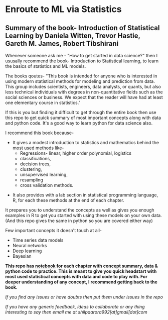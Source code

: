 # Enroute to ML via Statistics
## Summary of the book- Introduction of Statistical Learning by Daniela Witten, Trevor Hastie, Gareth M. James, Robert Tibshirani

Whenever someone ask me - "How to get started in data science?" then I ususally recommend the book- Introduction to Statistical learning, to learn the basics of statistics and ML models. 

The books qoutes- "This book is intended for anyone who is interested in using modern statistical methods for modeling and prediction from data. This group includes scientists, engineers, data analysts, or quants, but also less technical individuals with degrees in non-quantitative fields such as the social sciences or business. We expect that the reader will have had at least one elementary course in statistics."

If this is you but finding it difficult to get through the entire book then use this repo to get quick summary of most important concepts along with data and python code. It's a good way to learn python for data science also.

I recommend this book because- 

* It gives a modest introduction to statistics and mathematics behind the most used methods like-
    - Regressions- linear, higher order polynomial, logistics
    - classifications,
    - decision trees,
    - clustering,
    - unsupervised learning,
    - resampling
    - cross validation methods.
- It also provides with a lab section in statistical programming language, R, for each these methods at the end of each chapter.

It prepares you to understand the concepts as well as gives you enough examples in R to get you started with using these models on your own data. 
(And this repo gives the same in python so you are covered either way)

Few important concepts it doesn't touch at all-

- Time series data models
- Neural networks
- Deep learning
- Bayesian


**This repo has [notebook](https://github.com/shilpa9a/Introduction_to_statistical_learning_Summary_Python/tree/master/notebook) for each chapter with concept summary, data & python code to practice. This is meant to give you quick headstart with most used statistical concepts with data and code to play with. For deeper understanding of any concept, I recommend getting back to the book.**

*If you find any issues or have doubts then put them under issues in the repo*

*If you have any generic feedback, ideas to collaborate or any thing interesting to say then email me at shilpaarora992[at]gmail[dot]com*
